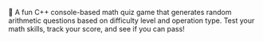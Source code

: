 🎯 A fun C++ console-based math quiz game that generates random arithmetic questions based on difficulty level and operation type. Test your math skills, track your score, and see if you can pass!
